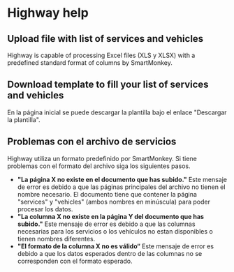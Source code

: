 # Highway help

## Upload file with list of services and vehicles
Highway is capable of processing Excel files (XLS y XLSX) with a predefined standard format of columns by SmartMonkey.

## Download template to fill your list of services and vehicles
En la página inicial se puede descargar la plantilla bajo el enlace "Descargar la plantilla". 

## Problemas con el archivo de servicios 
Highway utiliza un formato predefinido por SmartMonkey. Si tiene problemas con el formato del archivo siga los siguientes pasos. 
* **"La página X no existe en el documento que has subido."**
Este mensaje de error es debido a que las páginas principales del archivo no tienen el nombre necesario. El documento tiene que contener la página "services" y "vehicles" (ambos nombres en minúscula) para poder procesar los datos. 
* **"La columna X no existe en la página Y del documento que has subido."** 
Este mensaje de error es debido a que  las columnas necesarias para los servicios o los vehículos no estan disponibles o tienen nombres diferentes. 
* **"El formato de la columna X no es válido“** 
Este mensaje de error es debido a que los datos esperados dentro de las columnas no se corresponden con el formato esperado. 